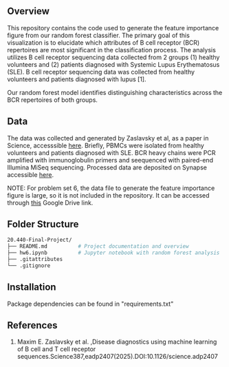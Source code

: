 ## Overview

This repository contains the code used to generate the feature importance figure from our random forest classifier. The primary goal of this visualization is to elucidate which attributes of B cell receptor (BCR) repertoires are most significant in the classification process. The analysis utilizes B cell receptor sequencing data collected from 2 groups (1) healthy volunteers and (2) patients diagnosed with Systemic Lupus Erythematosus (SLE). B cell receptor sequencing data was collected from healthy volunteers and patients diagnosed with lupus [1].

Our random forest model identifies distinguishing characteristics across the BCR repertoires of both groups.


## Data
The data was collected and generated by Zaslavsky et al, as a paper in Science, accesssible [here](https://www.science.org/doi/10.1126/science.adp2407). Briefly, PBMCs were isolated from healthy volunteers and patients diagnosed with SLE. BCR heavy chains were PCR amplified with immunoglobulin primers and seequenced with paired-end Illumina MiSeq sequencing. Processed data are deposited on Synapse accessible [here](https://www.synapse.org/Synapse:syn62002263.).

NOTE: For problem set 6, the data file to generate the feature importance figure is large, so it is not included in the repository. It can be accessed through [this](https://drive.google.com/file/d/1zngT7wxNT9-nSd4HVjjlH584dIpxlVg4/view?usp=share_link) Google Drive link.

## Folder Structure

```bash
20.440-Final-Project/
├── README.md          # Project documentation and overview
├── hw6.ipynb          # Jupyter notebook with random forest analysis
├── .gitattributes  
└── .gitignore         
```

## Installation
Package dependencies can be found in "requirements.txt"

## References
1. Maxim E. Zaslavsky et al. ,Disease diagnostics using machine learning of B cell and T cell receptor sequences.Science387,eadp2407(2025).DOI:10.1126/science.adp2407
